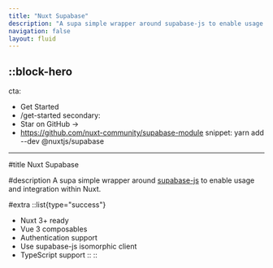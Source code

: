 ```yaml
---
title: "Nuxt Supabase"
description: "A supa simple wrapper around supabase-js to enable usage and integration within Nuxt."
navigation: false
layout: fluid
---
```


::block-hero
---
cta:
  - Get Started
  - /get-started
secondary:
  - Star on GitHub ->
  - https://github.com/nuxt-community/supabase-module
snippet: yarn add --dev @nuxtjs/supabase
---

#title
Nuxt Supabase

#description
A supa simple wrapper around [supabase-js](https://github.com/supabase/supabase-js) to enable usage and integration within Nuxt.

#extra
  ::list{type="success"}
  - Nuxt 3+ ready
  - Vue 3 composables
  - Authentication support
  - Use supabase-js isomorphic client
  - TypeScript support
  ::
::
